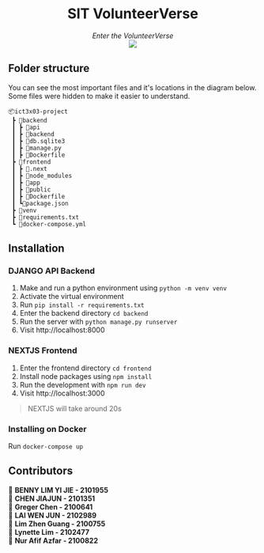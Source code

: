 <p align="center">
    <h1 align="center">SIT VolunteerVerse</h1>
</p>

<p align="center">
    <i>Enter the VolunteerVerse</i><br />
    <img src="https://img.shields.io/badge/Coded%20By%20Humans-100%25-brightgreen" />
</p>

## Folder structure

You can see the most important files and it's locations in the diagram below. Some files were hidden to make it easier to understand.

```
📦ict3x03-project
 ┣ 📂backend
 ┃ ┣ 📂api
 ┃ ┣ 📂backend
 ┃ ┣ 📜db.sqlite3
 ┃ ┣ 📜manage.py
 ┃ ┣ 📜Dockerfile
 ┣ 📂frontend
 ┃ ┣ 📂.next
 ┃ ┣ 📂node_modules
 ┃ ┣ 📂app
 ┃ ┣ 📂public
 ┃ ┣ 📜Dockerfile
 ┃ ┗📜package.json
 ┣ 📂venv
 ┣ 📜requirements.txt
 ┗ 📜docker-compose.yml
 ```
## Installation

### DJANGO API Backend
1. Make and run a python environment using 
```python -m venv venv```
2. Activate the virtual environment
3. Run `pip install -r requirements.txt`
4. Enter the backend directory `cd backend`
5. Run the server with `python manage.py runserver`
6. Visit http://localhost:8000

### NEXTJS Frontend

1. Enter the frontend directory `cd frontend`
2. Install node packages using `npm install`
3. Run the development  with `npm run dev`
4. Visit http://localhost:3000
> NEXTJS will take around 20s

### Installing on Docker
Run `docker-compose up`

## <b>Contributors</b>

🧑 **BENNY LIM YI JIE - 2101955**  
🧑 **CHEN JIAJUN - 2101351**  
🧑 **Greger Chen - 2100641**  
🧑 **LAI WEN JUN - 2102989**  
🧑 **Lim Zhen Guang - 2100755**  
👩 **Lynette Lim - 2102477**  
🧑 **Nur Afif Azfar - 2100822**  
